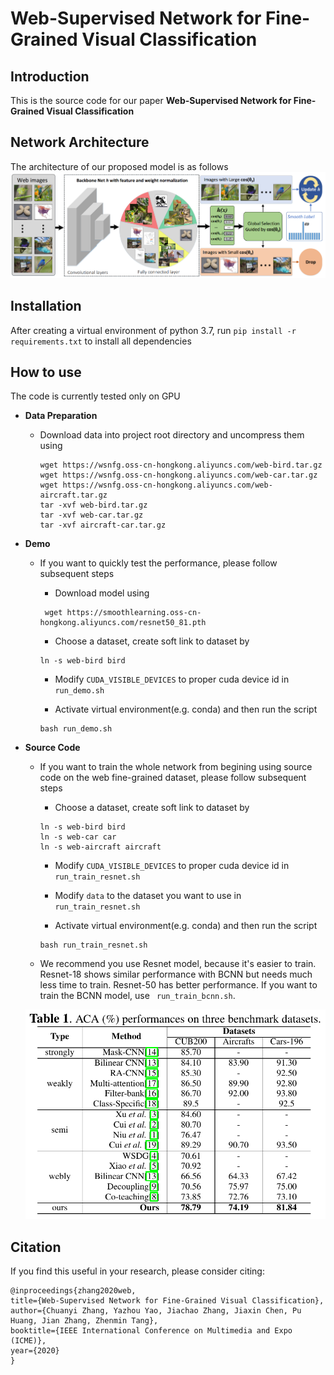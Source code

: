# Web-Supervised Network for Fine-Grained Visual Classification

Introduction
------------
This is the source code for our paper **Web-Supervised Network for Fine-Grained Visual Classification**

Network Architecture
--------------------
The architecture of our proposed model is as follows
![network](network.png)

Installation
------------
After creating a virtual environment of python 3.7, run `pip install -r requirements.txt` to install all dependencies

How to use
------------
The code is currently tested only on GPU
* **Data Preparation**
    - Download data into project root directory and uncompress them using
        ```
        wget https://wsnfg.oss-cn-hongkong.aliyuncs.com/web-bird.tar.gz
        wget https://wsnfg.oss-cn-hongkong.aliyuncs.com/web-car.tar.gz
        wget https://wsnfg.oss-cn-hongkong.aliyuncs.com/web-aircraft.tar.gz
        tar -xvf web-bird.tar.gz
        tar -xvf web-car.tar.gz
        tar -xvf aircraft-car.tar.gz
        ```
* **Demo**
    - If you want to quickly test the performance, please follow subsequent steps
    
      - Download model using
       ```
        wget https://smoothlearning.oss-cn-hongkong.aliyuncs.com/resnet50_81.pth
       ```
    
      - Choose a dataset, create soft link to dataset by
       ```
       ln -s web-bird bird
       ```  
      
       - Modify `CUDA_VISIBLE_DEVICES` to proper cuda device id in  ``` run_demo.sh```
       
       - Activate virtual environment(e.g. conda) and then run the script
       ```
       bash run_demo.sh
       ```

* **Source Code**

    - If you want to train the whole network from begining using source code on the web fine-grained dataset, please follow subsequent steps
    
      - Choose a dataset, create soft link to dataset by
       ```
       ln -s web-bird bird
       ln -s web-car car
       ln -s web-aircraft aircraft
       ```  
      - Modify `CUDA_VISIBLE_DEVICES` to proper cuda device id in  ``` run_train_resnet.sh```
      - Modify `data` to the dataset you want to use in  ``` run_train_resnet.sh```
      
      - Activate virtual environment(e.g. conda) and then run the script
       ```
       bash run_train_resnet.sh
       ```
    - We recommend you use Resnet model, because it's easier to train. Resnet-18 shows similar performance with BCNN but needs much less time to train. Resnet-50 has better performance. If you want to train the BCNN model, use ``` run_train_bcnn.sh```. 
    
    ![table](performance.png)

## Citation

If you find this useful in your research, please consider citing:

    @inproceedings{zhang2020web,
	title={Web-Supervised Network for Fine-Grained Visual Classification},
	author={Chuanyi Zhang, Yazhou Yao, Jiachao Zhang, Jiaxin Chen, Pu Huang, Jian Zhang, Zhenmin Tang},
	booktitle={IEEE International Conference on Multimedia and Expo (ICME)},
	year={2020}
	}
